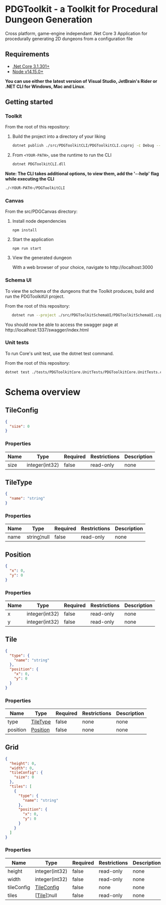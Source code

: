 # PDGToolkit - a Toolkit for Procedural Dungeon Generation

Cross platform, game-engine independant .Net Core 3 Application for procedurally generating 2D dungeons from a configuration file

## Requirements
- [.Net Core 3.1.301+](https://dotnet.microsoft.com/download)
- [Node v14.15.0+](https://nodejs.org/en/)
  
**You can use either the latest version of Visual Studio, JetBrain's Rider or .NET CLI for Windows, Mac and Linux**.


## Getting started

### Toolkit

From the root of this repository:

1. Build the project into a directory of your liking
   
   ```sh
   dotnet publish ./src/PDGToolkitCLI/PDGToolkitCLI.csproj -c Debug --output <YOUR-PATH>
   ```
2. From `<YOUR-PATH>`, use the runtime to run the CLI
    ```sh
    dotnet PDGToolkitCLI.dll
    ```

**Note: The CLI takes additional options, to view them, add the '--help' flag while executing the CLI**

  ```sh
  ./<YOUR-PATH>/PDGToolkitCLI
  ```
### Canvas

From the src/PDGCanvas directory:

1. Install node dependencies

   ```node
   npm install
   ```

2. Start the application

   ```node
   npm run start
   ```

3. View the generated dungeon
   
   With a web browser of your choice, navigate to http://localhost:3000

### Schema UI
To view the schema of the dungeons that the Toolkit produces, build and run the PDGToolkitUI project.

From the root of this repository:

```sh
   dotnet run --project ./src/PDGToolkitSchemaUI/PDGToolkitSchemaUI.csproj
```

You should now be able to access the swagger page at http://localhost:1337/swagger/index.html

### Unit tests
To run Core's unit test, use the dotnet test command.

From the root of this repository:
```sh
dotnet test ./tests/PDGToolkitCore.UnitTests/PDGToolkitCore.UnitTests.csproj
```

# Schema overview

<h2 id="tocS_TileConfig">TileConfig</h2>
<!-- backwards compatibility -->
<a id="schematileconfig"></a>
<a id="schema_TileConfig"></a>
<a id="tocStileconfig"></a>
<a id="tocstileconfig"></a>

```json
{
  "size": 0
}

```

### Properties

|Name|Type|Required|Restrictions|Description|
|---|---|---|---|---|
|size|integer(int32)|false|read-only|none|

<h2 id="tocS_TileType">TileType</h2>
<!-- backwards compatibility -->
<a id="schematiletype"></a>
<a id="schema_TileType"></a>
<a id="tocStiletype"></a>
<a id="tocstiletype"></a>

```json
{
  "name": "string"
}

```

### Properties

|Name|Type|Required|Restrictions|Description|
|---|---|---|---|---|
|name|string¦null|false|read-only|none|

<h2 id="tocS_Position">Position</h2>
<!-- backwards compatibility -->
<a id="schemaposition"></a>
<a id="schema_Position"></a>
<a id="tocSposition"></a>
<a id="tocsposition"></a>

```json
{
  "x": 0,
  "y": 0
}

```

### Properties

|Name|Type|Required|Restrictions|Description|
|---|---|---|---|---|
|x|integer(int32)|false|read-only|none|
|y|integer(int32)|false|read-only|none|

<h2 id="tocS_Tile">Tile</h2>
<!-- backwards compatibility -->
<a id="schematile"></a>
<a id="schema_Tile"></a>
<a id="tocStile"></a>
<a id="tocstile"></a>

```json
{
  "type": {
    "name": "string"
  },
  "position": {
    "x": 0,
    "y": 0
  }
}

```

### Properties

|Name|Type|Required|Restrictions|Description|
|---|---|---|---|---|
|type|[TileType](#schematiletype)|false|none|none|
|position|[Position](#schemaposition)|false|none|none|

<h2 id="tocS_Grid">Grid</h2>
<!-- backwards compatibility -->
<a id="schemagrid"></a>
<a id="schema_Grid"></a>
<a id="tocSgrid"></a>
<a id="tocsgrid"></a>

```json
{
  "height": 0,
  "width": 0,
  "tileConfig": {
    "size": 0
  },
  "tiles": [
    {
      "type": {
        "name": "string"
      },
      "position": {
        "x": 0,
        "y": 0
      }
    }
  ]
}

```

### Properties

|Name|Type|Required|Restrictions|Description|
|---|---|---|---|---|
|height|integer(int32)|false|read-only|none|
|width|integer(int32)|false|read-only|none|
|tileConfig|[TileConfig](#schematileconfig)|false|none|none|
|tiles|[[Tile](#schematile)]¦null|false|read-only|none|

